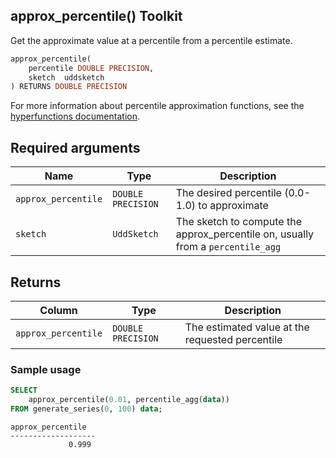 ## approx_percentile()  <tag type="toolkit">Toolkit</tag>

Get the approximate value at a percentile from a percentile estimate.

```SQL
approx_percentile(
    percentile DOUBLE PRECISION,
    sketch  uddsketch
) RETURNS DOUBLE PRECISION
```

For more information about percentile approximation functions, see the
[hyperfunctions documentation][hyperfunctions-percentile-approx].

## Required arguments

|Name|Type|Description|
|---|---|---|
|`approx_percentile`|`DOUBLE PRECISION`|The desired percentile (0.0-1.0) to approximate|
|`sketch`|`UddSketch`|The sketch to compute the approx_percentile on, usually from a `percentile_agg`|

## Returns

|Column|Type|Description|
|---|---|---|
|`approx_percentile`|`DOUBLE PRECISION`|The estimated value at the requested percentile|

### Sample usage

```SQL
SELECT
    approx_percentile(0.01, percentile_agg(data))
FROM generate_series(0, 100) data;
```
```output
approx_percentile
-------------------
             0.999
```


[hyperfunctions-percentile-approx]: timescaledb/:currentVersion:/how-to-guides/hyperfunctions/percentile-approx/
